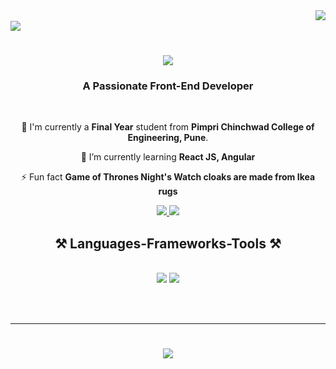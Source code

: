 <img align="right" src="https://visitor-badge.laobi.icu/badge?page_id=EzioNinja.EzioNinja" />
</br>

<img align="center" src="https://i0.wp.com/i.pinimg.com/originals/61/8f/08/618f083c61a7460ce0a6064319af41bd.gif">

<h1 align="center">
    <img src="https://readme-typing-svg.herokuapp.com/?font=Righteous&size=35&center=true&vCenter=true&width=500&height=70&duration=4000&lines=Hi+There!+👋;+I'm+Harshal+Dharmapurikar!;" />
</h1>

<h3 align="center">A Passionate Front-End Developer</h3>

<br/>

<div align="center">

🔭 I'm currently a **Final Year** student from **Pimpri Chinchwad College of Engineering, Pune**.
 
 🌱 I’m currently learning **React JS, Angular**

⚡ Fun fact **Game of Thrones Night's Watch cloaks are made from Ikea rugs**

 </div>

 </div>
 
<div align="center"> 
  <a href="dharmapurikarharshal@gmail.com">
    <img src="https://img.shields.io/badge/Gmail-333333?style=for-the-badge&logo=gmail&logoColor=red" />
  </a>
  
  <a href="www.linkedin.com/in/harshal-dharmapurikar" target="_blank">
    <img src="https://img.shields.io/badge/LinkedIn-0077B5?style=for-the-badge&logo=linkedin&logoColor=white" target="_blank" />
  </a>
</div>

<h2 align="center">⚒️ Languages-Frameworks-Tools ⚒️</h2>
<br/>
<div align="center">
    <img src="https://skillicons.dev/icons?i=react,bootstrap,html,css,vscode,github,figma,tailwind,git,redux,vite,windows,wordpress,yarn" />
    <img src="https://skillicons.dev/icons?i=python,javascript,firebase,c,java,mysql,angular,discord,github,matlab" /><br>
</div>

<br/><br/>

<hr/>
<h1 align="center">
    <img src="https://readme-typing-svg.herokuapp.com/?font=Righteous&size=35&center=true&vCenter=true&width=500&height=70&duration=4000&lines=Thanks+for+visiting!👋;See+you+again!;" />
</h1>

